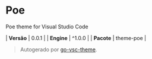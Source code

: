 # Poe

Poe theme for Visual Studio Code

| **Versão** | 0.0.1 |
| **Engine** | ^1.0.0 |
| **Pacote** | theme-poe |

> Autogerado por [go-vsc-theme](https://github.com/natalbu/go-vsc-theme).
